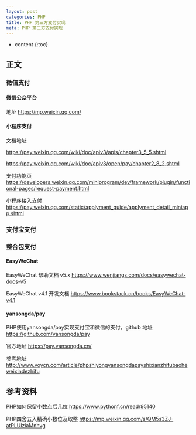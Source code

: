 ```yaml
---
layout: post
categories: PHP
title: PHP 第三方支付实现
meta: PHP 第三方支付实现
---
```

* content
{:toc}

## 正文

### 微信支付

#### 微信公众平台

地址 https://mp.weixin.qq.com/

#### 小程序支付

文档地址 

<https://pay.weixin.qq.com/wiki/doc/apiv3/apis/chapter3_5_5.shtml>

<https://pay.weixin.qq.com/wiki/doc/apiv3/open/pay/chapter2_8_2.shtml>

支付功能页 <https://developers.weixin.qq.com/miniprogram/dev/framework/plugin/functional-pages/request-payment.html>

小程序接入支付 <https://pay.weixin.qq.com/static/applyment_guide/applyment_detail_miniapp.shtml>


### 支付宝支付

### 整合包支付

#### EasyWeChat

EasyWeChat 帮助文档 v5.x <https://www.wenjiangs.com/docs/easywechat-docs-v5>

EasyWeChat v4.1 开发文档 <https://www.bookstack.cn/books/EasyWeChat-v4.1>


#### yansongda/pay

PHP使用yansongda/pay实现支付宝和微信的支付，github 地址 <https://github.com/yansongda/pay>

官方地址 <https://pay.yansongda.cn/>

参考地址 <http://www.voycn.com/article/phpshiyongyansongdapayshixianzhifubaoheweixindezhifu>


## 参考资料

PHP如何保留小数点后几位 <https://www.pythonf.cn/read/95140>

PHP四舍五入精确小数位及取整 <https://mp.weixin.qq.com/s/QM5s3ZJ-atPLUlziaMnhvg>
